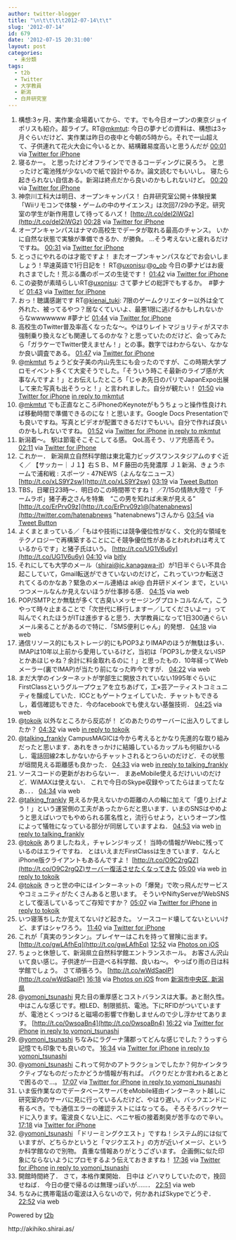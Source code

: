 ```yaml
---
author: twitter-blogger
title: "\n\t\t\t\t2012-07-14\t\t"
slug: '2012-07-14'
id: 679
date: '2012-07-15 20:31:00'
layout: post
categories:
  - 未分類
tags:
  - t2b
  - Twitter
  - 大学教員
  - 新潟
  - 白井研究室
---
```


<div xmlns:georss="http://www.georss.org/georss">

1.  <span><span>構想:3ヶ月、実作業:会場着いてから、です。でも今日オープンの東京ジョイポリスも紹介。超ライブ。RT@[mkmtut](http://twitter.com/mkmtut "mkmtut"): 今日の夢ナビの資料は、構想は3ヶ月ぐらいだけど、実作業は昨日の夜中と今朝の5時から。それで一山超えて、子供連れて花火大会に今いるとか、結構難易度高いと思うんだが</span> <span>[<span>00:01</span>](http://twitter.com/o_ob/status/224096247642996736) <span>via [Twitter for iPhone](http://twitter.com/download/iphone)</span></span></span>
2.  <span><span>寝るかー。 と思ったけどオフラインでできるコーディングに戻ろう。 と思ったけど電池残が少ないので紙で設計やるか。論文読むでもいいし。 寝たら起きられない自信ある。新潟は終点だから良いのかもしれないけど。</span> <span>[<span>00:20</span>](http://twitter.com/o_ob/status/224101175480418305) <span>via [Twitter for iPhone](http://twitter.com/download/iphone)</span></span></span>
3.  <span><span>神奈川工科大は明日、オープンキャンパス！ 白井研究室公開＋体験授業「Wiiリモコンで体験・ゲームの中のサイエンス」は次回7/29の予定。研究室の学生が新作用意して待ってるハズ！ [http://t.co/deI2iWGz](http://t.co/deI2iWGz)</span> <span>[<span>00:28</span>](http://twitter.com/o_ob/status/224103038573490176) <span>via [Twitter for iPhone](http://twitter.com/download/iphone)</span></span></span>
4.  <span><span>オープンキャンパスはナマの高校生でデータが取れる最高のチャンス。 いかに自然な状態で実験が準備できるか、が勝負。 ...そう考えないと疲れるだけですね。</span> <span>[<span>00:31</span>](http://twitter.com/o_ob/status/224103779333701632) <span>via [Twitter for iPhone](http://twitter.com/download/iphone)</span></span></span>
5.  <span><span>とっさにやれるのは才能ですよ！ またオープンキャンパスなどでお会いしましょう！早速英語で1行日記を！ RT@[uxonisu](http://twitter.com/uxonisu "uxonisu"):@[o_ob](http://twitter.com/o_ob "o_ob") 今日の夢ナビはお疲れさまでした！荒ぶる鷹のポーズの生徒です！</span> <span>[<span>01:42</span>](http://twitter.com/o_ob/status/224121592249196544) <span>via [Twitter for iPhone](http://twitter.com/download/iphone)</span></span></span>
6.  <span><span>この姿勢が素晴らしいRT@[uxonisu](http://twitter.com/uxonisu "uxonisu"): さて夢ナビの総評でもするか。　#夢ナビ</span> <span>[<span>01:43</span>](http://twitter.com/o_ob/status/224121964200071169) <span>via [Twitter for iPhone](http://twitter.com/download/iphone)</span></span></span>
7.  <span><span>おっ！聴講感謝です RT@[kienai_tuki](http://twitter.com/kienai_tuki "kienai_tuki"): 7限のゲームクリエイター以外は全て外れた、被ってるやつ？居なくていいよ、最悪1限に逃げるかもしれないからなwwwwwww #夢ナビ</span> <span>[<span>01:44</span>](http://twitter.com/o_ob/status/224122208648298496) <span>via [Twitter for iPhone](http://twitter.com/download/iphone)</span></span></span>
8.  <span><span>高校生のTwitter普及率高くなったな～。やはりレイトマジョリティがスマホ強制乗り換えなども関連してるのかな？と思っていたのだけど、会ってみたら「ガラケーでTwitter使えません！」との事。数字ではわからない、なかなか良い調査である。</span> <span>[<span>01:47</span>](http://twitter.com/o_ob/status/224122957197361153) <span>via [Twitter for iPhone](http://twitter.com/download/iphone)</span></span></span>
9.  <span><span>@[mkmtut](http://twitter.com/mkmtut "mkmtut") ちょうど女子美の内山先生にも会ったのですが、この時期大学プロモイベント多くて大変そうでした。「そういう時こそ最新のライブ感が大事なんですよ！」とお伝えしたところ「じゃあ先日のパリでJapanExpo出展して来た写真も出そうっと！」と言われました。自分が観たい！</span> <span>[<span>01:50</span>](http://twitter.com/o_ob/status/224123684070236160) <span>via [Twitter for iPhone](http://twitter.com/download/iphone)</span> [in reply to mkmtut](http://twitter.com/mkmtut/status/224121920981966848)</span></span>
10.  <span><span>@[mkmtut](http://twitter.com/mkmtut "mkmtut") でも正直なところiPhoneのKeynoteがもうちょっと操作性良ければ移動時間で準備できるのにな！と思います。Google Docs Presentationでも良いですね。写真とビデオが配置できるだけでもいい。自分で作れば良いのかもしれないですね。</span> <span>[<span>01:52</span>](http://twitter.com/o_ob/status/224124260568928256) <span>via [Twitter for iPhone](http://twitter.com/download/iphone)</span> [in reply to mkmtut](http://twitter.com/mkmtut/status/224121920981966848)</span></span>
11.  <span><span>新潟着～。 駅は節電そこそこしてる感。 QoL高そう、リア充感高そう。</span> <span>[<span>02:11</span>](http://twitter.com/o_ob/status/224129105275269120) <span>via [Twitter for iPhone](http://twitter.com/download/iphone)</span></span></span>
12.  <span><span>これかー． 新潟県立自然科学館は東北電力ビッグスワンスタジアムのすぐ近く／ 【サッカー｜Ｊ１】右ＳＢ、ＭＦ藤田の先発濃厚 Ｊ１新潟、きょうホームで浦和戦 : スポーツ - 47NEWS（よんななニュース） [http://t.co/xLS9Y2sw](http://t.co/xLS9Y2sw)</span> <span>[<span>03:19</span>](http://twitter.com/o_ob/status/224146036929736704) <span>via [Tweet Button](http://twitter.com/tweetbutton)</span></span></span>
13.  <span><span>TBS，日曜日23時～．明日のこの時間帯ですね！ ／7/15の情熱大陸で「チームラボ」猪子寿之さんを特集　“この男を知れば未来が見える” [http://t.co/ErPrv09z](http://t.co/ErPrv09z)@[hatenabnews](http://twitter.com/hatenabnews "hatenabnews")さんから</span> <span>[<span>03:54</span>](http://twitter.com/o_ob/status/224154829159804928) <span>via [Tweet Button](http://twitter.com/tweetbutton)</span></span></span>
14.  <span><span>よくまとまっている／「もはや技術には競争優位性がなく、文化的な領域をテクノロジーで再構築することにこそ競争優位性があるとわれわれは考えているからです」と猪子氏はいう。 [http://t.co/UG1V6u6y](http://t.co/UG1V6u6y)</span> <span>[<span>04:10</span>](http://twitter.com/o_ob/status/224158935995781121) <span>via [bitly](http://bitly.com)</span></span></span>
15.  <span><span>それにしても大学のメール（shirai@ic.kanagawa-it）が1日半ぐらい不具合起こしていて，Gmail転送ができていないのだけど，これっていつか転送されてくるのかなあ？緊急のメール連絡は aki@ 白井研ドメイン まで，といいつつメールなんか見えないほうが仕事捗る感．</span> <span>[<span>04:15</span>](http://twitter.com/o_ob/status/224160103945871361) <span>via web</span></span></span>
16.  <span><span>POP/SMTPとか無駄が多くて古臭いメッセージングプロトコルなんて，こうやって時々止まることで「次世代に移行しますー／してくださいよー」って叫んでくれたほうがITは進歩すると思う．大学教員になって1日300通ぐらいメール来ることがあるので特に．「SMS便利じゃん」的発想．</span> <span>[<span>04:18</span>](http://twitter.com/o_ob/status/224160880978436097) <span>via web</span></span></span>
17.  <span><span>通信リソース的にもストレージ的にもPOP3よりIMAPのほうが無駄は多い．IMAPは10年以上前から愛用しているけど，当初は「POP3しか使えないISPとかあほじゃね？余計に料金取れるのに！」と思ったもの．10年経ってWebメーラー(裏でIMAP)が当たり前になった昨今ですが．</span> <span>[<span>04:22</span>](http://twitter.com/o_ob/status/224161929168560128) <span>via web</span></span></span>
18.  <span><span>まだ大学のインターネットが学部生に開放されていない1995年ぐらいにFirstClassというグループウェアを立ちあげて，工×芸アーティストコミュニティを醸成していた．ICCともゲートウェイしていた．チャットもできるし，着信確認もできた．今のfacebookでも使えない基盤技術．</span> <span>[<span>04:25</span>](http://twitter.com/o_ob/status/224162629252431874) <span>via web</span></span></span>
19.  <span><span>@[tokoik](http://twitter.com/tokoik "tokoik") 以外なところから反応が！ どのあたりのサーバーに出入りしてましたか？</span> <span>[<span>04:32</span>](http://twitter.com/o_ob/status/224164380177219585) <span>via web</span> [in reply to tokoik](http://twitter.com/tokoik/status/224163424446324738)</span></span>
20.  <span><span>@[talking_frankly](http://twitter.com/talking_frankly "talking_frankly") CampusMAGICは今から考えるとかなり先進的な取り組みだったと思います．あれをきっかけに結婚しているカップルも何組かいるし．電話回線2本しかないからチャットされるとつらいのだけど．その状態が垣間見える距離感も良かった．</span> <span>[<span>04:33</span>](http://twitter.com/o_ob/status/224164745538830336) <span>via web</span> [in reply to talking_frankly](http://twitter.com/talking_frankly/status/224163848591130624)</span></span>
21.  <span><span>ソースコードの更新がおわらないー． まあeMobile使えるだけいいのだけど．WiMAXは使えない． これで今日のSkype収録やってたらはまってたなあ．．．</span> <span>[<span>04:34</span>](http://twitter.com/o_ob/status/224164963567144960) <span>via web</span></span></span>
22.  <span><span>@[talking_frankly](http://twitter.com/talking_frankly "talking_frankly") 見えるか見えないかの距離の人の輪に加えて「盛り上げよう！」という運営側の工夫があったからだと思います．いまのSNSはやめようと思えばいつでもやめられる匿名性と，流行らせよう，というオープン性によって犠牲になっている部分が同居していますよね．</span> <span>[<span>04:53</span>](http://twitter.com/o_ob/status/224169672407396354) <span>via web</span> [in reply to talking_frankly](http://twitter.com/talking_frankly/status/224165831259602946)</span></span>
23.  <span><span>@[tokoik](http://twitter.com/tokoik "tokoik") ありましたねえ，チャレンジキッズ！ 当時の情報がWebに残っているのはエライですね． とはいえまだFirstClassは生きています．なんとiPhone版クライアントもあるんですよ！ [http://t.co/O9C2rgQZ](http://t.co/O9C2rgQZ)サーバー復活させたくなってきた</span> <span>[<span>05:00</span>](http://twitter.com/o_ob/status/224171482736107520) <span>via web</span> [in reply to tokoik](http://twitter.com/tokoik/status/224170041082515457)</span></span>
24.  <span><span>@[tokoik](http://twitter.com/tokoik "tokoik") きっと世の中にはインターネットの「爆発」で吹っ飛んだサービスやコミュニティがたくさんあると思います。 そういやNiftyServeがWebSNSとして復活しているってご存知ですか？</span> <span>[<span>05:07</span>](http://twitter.com/o_ob/status/224173248705871874) <span>via [Twitter for iPhone](http://twitter.com/download/iphone)</span> [in reply to tokoik](http://twitter.com/tokoik/status/224172323878608897)</span></span>
25.  <span><span>いつ寝落ちしたか覚えてないけど起きた。 ソースコード壊してないといいけど、まずはシャワろう。</span> <span>[<span>11:40</span>](http://twitter.com/o_ob/status/224272073386770432) <span>via [Twitter for iPhone](http://twitter.com/download/iphone)</span></span></span>
26.  <span><span>これが「真実のランタン」。プレイヤーはこれを持って冒険に出ます。 [http://t.co/gwLAfhEq](http://t.co/gwLAfhEq)</span> <span>[<span>12:52</span>](http://twitter.com/o_ob/status/224290406492418049) <span>via [Photos on iOS](http://www.apple.com)</span></span></span>
27.  <span><span>ちょっと休憩して、新潟県立自然科学館エントランスホール。 お客さん沢山いて良い感じ。子供達が一日遊べる科学館、良いね～。 やっぱり雨の日は科学館でしょう。 さて頑張ろう。 [http://t.co/wWdSaplP](http://t.co/wWdSaplP)</span> <span>[<span>16:18</span>](http://twitter.com/o_ob/status/224342099024293888) <span>via [Photos on iOS](http://www.apple.com)</span> from [新潟市中央区, 新潟県<span></span>](http://maps.google.com/maps?q=37.892031,139.066708)</span></span>
28.  <span><span>@[yomoni_tsunashi](http://twitter.com/yomoni_tsunashi "yomoni_tsunashi") 見た目の重厚感とコストバランスは大事。あと耐久性。中はこんな感じです。橙LED、制限抵抗、電池。下にRFIDがついていますが、電池とくっつけると磁場の影響で作動しませんので少し浮かせてあります。 [http://t.co/0wsoaBn4](http://t.co/0wsoaBn4)</span> <span>[<span>16:22</span>](http://twitter.com/o_ob/status/224343053119389697) <span>via [Twitter for iPhone](http://twitter.com/download/iphone)</span> [in reply to yomoni_tsunashi](http://twitter.com/yomoni_tsunashi/status/224331704016445441)</span></span>
29.  <span><span>@[yomoni_tsunashi](http://twitter.com/yomoni_tsunashi "yomoni_tsunashi") ちなみにラグーナ蒲郡ってどんな感じでした？うっすら記憶でも印象でも良いので。</span> <span>[<span>16:34</span>](http://twitter.com/o_ob/status/224346258305851392) <span>via [Twitter for iPhone](http://twitter.com/download/iphone)</span> [in reply to yomoni_tsunashi](http://twitter.com/yomoni_tsunashi/status/224331704016445441)</span></span>
30.  <span><span>@[yomoni_tsunashi](http://twitter.com/yomoni_tsunashi "yomoni_tsunashi") これって何かのアトラクションでしたか？何かインタラクティブなものだったかどうか情報が有れば。 パクりだとか言われるとあとで困るので...。</span> <span>[<span>17:07</span>](http://twitter.com/o_ob/status/224354528219250688) <span>via [Twitter for iPhone](http://twitter.com/download/iphone)</span> [in reply to yomoni_tsunashi](http://twitter.com/yomoni_tsunashi/status/224351770846035969)</span></span>
31.  <span><span>いま仮作業なのでデータベースサーバをeMobile経由インターネット越しに研究室内のサーバに見に行っているんだけど、やはり遅い。バックエンドに有るべき。でも通信エラーの確認テストにはなってる。 そろそろバックヤードに入ります。電波良くない上に、ベニヤ板の接着剤臭が苦手なので辛い。</span> <span>[<span>17:18</span>](http://twitter.com/o_ob/status/224357132546486273) <span>via [Twitter for iPhone](http://twitter.com/download/iphone)</span></span></span>
32.  <span><span>@[yomoni_tsunashi](http://twitter.com/yomoni_tsunashi "yomoni_tsunashi") 「ドリーミングクエスト」ですね！システム的には似ていますが、どちらかというと「マジクエスト」の方が近いイメージ、というか科学館なので別物。 貴重な情報ありがとうございます。 企画側に似た印象にならないようにプロモするよう伝えておきますね！</span> <span>[<span>17:36</span>](http://twitter.com/o_ob/status/224361854431002627) <span>via [Twitter for iPhone](http://twitter.com/download/iphone)</span> [in reply to yomoni_tsunashi](http://twitter.com/yomoni_tsunashi/status/224357887483449344)</span></span>
33.  <span><span>開館時間終了． さて，本格作業開始． 日中は どハマりしていたので，挽回せねば． 今日の便で帰るのは無理っぽいが……．</span> <span>[<span>22:51</span>](http://twitter.com/o_ob/status/224440973084733440) <span>via web</span></span></span>
34.  <span><span>ちなみに携帯電話の電波は入らないので，何かあればSkypeでどうぞ．</span> <span>[<span>22:52</span>](http://twitter.com/o_ob/status/224441266073649152) <span>via web</span></span></span>

</div>

Powered by [t2b](http://t2b.utilz.jp/)

<div>http://akihiko.shirai.as/</div>